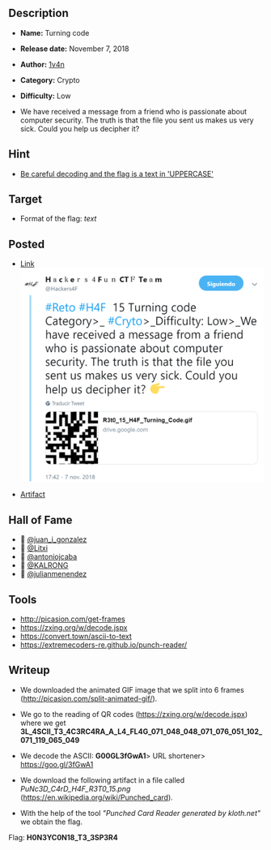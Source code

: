 ## Description

- **Name:** Turning code
- **Release date:** November 7, 2018
- **Author:** [1v4n](https://twitter.com/1r0Dm48O)
- **Category:** Crypto
- **Difficulty:** Low

- We have received a message from a friend who is passionate about computer security. The truth is that the file you sent us makes us very sick. Could you help us decipher it?

## Hint

-  [Be careful decoding and the flag is a  text in 'UPPERCASE'](https://twitter.com/Hackers4F/status/1060227203995189249)

## Target

- Format of the flag: *text*

## Posted

- [Link](https://twitter.com/Hackers4F/status/1060210931316207616)
![hackers4fun_reto_15_post_tw](./Reto_15_tw_post.png)

- [Artifact](https://goo.gl/gEGhhR)

## Hall of Fame

- 🥇 [@juan_i_gonzalez](https://twitter.com/juan_i_gonzalez)
- 🥈 [@Litxi](https://twitter.com/Litxi)
- 🥉 [@antoniojcaba](https://twitter.com/antoniojcaba)
- 📜 [@KALRONG](https://twitter.com/KALRONG)
- 🍪 [@julianmenendez](https://twitter.com/julianmenendez)

## Tools

- http://picasion.com/get-frames
- https://zxing.org/w/decode.jspx
- https://convert.town/ascii-to-text
- https://extremecoders-re.github.io/punch-reader/

## Writeup

- We downloaded the animated GIF image that we split into 6 frames (http://picasion.com/split-animated-gif/).

- We go to the reading of QR codes (https://zxing.org/w/decode.jspx) where we get
**3L_4SCII_T3_4C3RC4RA_A_L4_FL4G_071_048_048_071_076_051_102_071_119_065_049**
- We decode the ASCII:
**G00GL3fGwA1**> URL shortener> https://goo.gl/3fGwA1
- We download the following artifact in a file called *PuNc3D_C4rD_H4F_R3T0_15.png* (https://en.wikipedia.org/wiki/Punched_card).
- With the help of the tool *"Punched Card Reader generated by kloth.net"* we obtain the flag.

Flag: **H0N3YC0N18_T3_3SP3R4**

